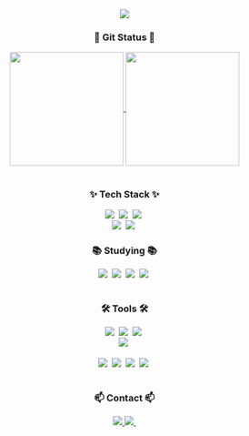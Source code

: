 <!--타이틀 부분-->
<div align="center">
  <img src="https://capsule-render.vercel.app/api?animation=fadeIn&type=transparent&color=141321&height=300&section=header&text=ABOUT%20ME&fontSize=90&fontColor=fe428e" />
</div>

<h3 align="center">🌱 Git Status 🌱</h3>
<div align="center">
  <a href="https://github.com/anuraghazra/github-readme-stats">
    <img height=200 align="center" src="https://github-readme-stats.vercel.app/api?theme=radical&username=moveonha" />
  </a>
  <a href="https://github.com/anuraghazra/convoychat">
    <img height=200 align="center" src="https://github-readme-stats.vercel.app/api/top-langs?username=moveonha&layout=compact&langs_count=8&card_width=320&theme=radical" />
  </a>
</div>
<br>

<!--내용 부분-->
<h3 align="center">✨ Tech Stack ✨</h3>
<div align="center">
  <img src="https://img.shields.io/badge/python-3776AB.svg?style=for-the-badge&logo=python&logoColor=black" />&nbsp
  <img src="https://img.shields.io/badge/c-A8B9CC.svg?style=for-the-badge&logo=c&logoColor=black" />&nbsp
  <img src="https://img.shields.io/badge/C++-00599C.svg?style=for-the-badge&logo=cplusplus&logoColor=black" />&nbsp
</div>

<div align="center">
  <img src="https://img.shields.io/badge/R-276DC3.svg?style=for-the-badge&logo=python&logoColor=black" />&nbsp
  <img src="https://img.shields.io/badge/42-00babc.svg?style=for-the-badge&logo=42&logoColor=black" />&nbsp
<br>

<h3 align="center">📚 Studying 📚</h3>
<div align="center">
  <img src="https://img.shields.io/badge/linux-FCC624.svg?style=for-the-badge&logo=linux&logoColor=black" />&nbsp
  <img src="https://img.shields.io/badge/React-61DAFB.svg?style=for-the-badge&logo=react&logoColor=black" />&nbsp
  <img src="https://img.shields.io/badge/php-777BB4.svg?style=for-the-badge&logo=php&logoColor=black" />&nbsp
  <img src="https://img.shields.io/badge/Djing-1A1928.svg?style=for-the-badge&logo=pioneerdj&logoColor=black" />&nbsp

</div>

<br>

<h3 align="center">🛠 Tools 🛠</h3>
<div align="center">
  <img src="https://img.shields.io/badge/git-F05033.svg?style=for-the-badge&logo=git&logoColor=white" />&nbsp
  <img src="https://img.shields.io/badge/github-181717.svg?style=for-the-badge&logo=github&logoColor=white" />&nbsp
  <img src="https://img.shields.io/badge/Notion-F3F3F3.svg?style=for-the-badge&logo=notion&logoColor=black" />&nbsp
</div>

<div align="center">
  <img src="https://img.shields.io/badge/adobe%20photoshop-08253c.svg?style=for-the-badge&logo=adobe%20photoshop&logoColor=37abff" />&nbsp
</div>

<br>

<div align="center">
  <img src="https://img.shields.io/badge/VSCode-2C2C32.svg?style=for-the-badge&logo=visual-studio-code&logoColor=22ABF3" />&nbsp
  <img src="https://img.shields.io/badge/jupyter-2C2C32.svg?style=for-the-badge&logo=jupyter&logoColor=F37726" />&nbsp
  <img src="https://img.shields.io/badge/Colab-2C2C32.svg?style=for-the-badge&logo=googlecolab&logoColor=F9AB00" />&nbsp
  <img src="https://img.shields.io/badge/vim-2C2C32.svg?style=for-the-badge&logo=vim&logoColor=F9AB00" />&nbsp
</div>

<br>

<h3 align="center">📫 Contact 📫</h3>
<div align="center">
  <a href="https://instagram.com/moveon.zip" alt="Instagram">
    <img src="https://img.shields.io/badge/-Instagram-DF0174?style=for-the-badge&labelColor=DF0174&logo=instagram&logoColor=white&link=LINK-DO-SEU-INSTAGRAM"/>
   </a>
  <a href="mailto:bycksan1104@naver.com">
    <img
      src="https://img.shields.io/badge/bycksan1104@naver.com-D14836?style=for-the-badge&logo=naver&logoColor=green"/>&nbsp
  </a>
</div>
<!--
**moveonha/moveonha** is a ✨ _special_ ✨ repository because its `README.md` (this file) appears on your GitHub profile.

Here are some ideas to get you started:

- 🔭 I’m currently working on ...
- 🌱 I’m currently learning ...
- 👯 I’m looking to collaborate on ...
- 🤔 I’m looking for help with ...
- 💬 Ask me about ...
- 📫 How to reach me: ...
- 😄 Pronouns: ...
- ⚡ Fun fact: ...
-->
